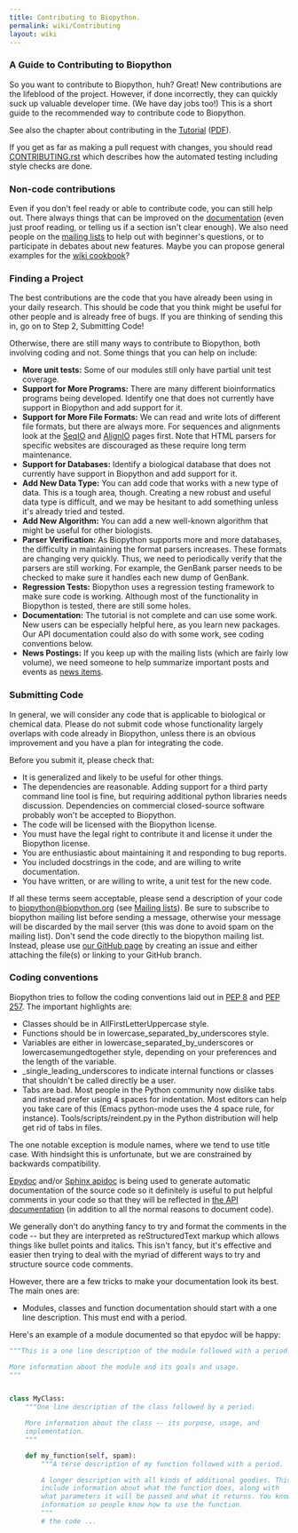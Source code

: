 ```yaml
---
title: Contributing to Biopython.
permalink: wiki/Contributing
layout: wiki
---
```


### A Guide to Contributing to Biopython

So you want to contribute to Biopython, huh? Great! New contributions
are the lifeblood of the project. However, if done incorrectly, they can
quickly suck up valuable developer time. (We have day jobs too!) This is
a short guide to the recommended way to contribute code to Biopython.

See also the chapter about contributing in the
[Tutorial](http://biopython.org/DIST/docs/tutorial/Tutorial.html)
([PDF](http://biopython.org/DIST/docs/tutorial/Tutorial.pdf)).

If you get as far as making a pull request with changes, you should
read [CONTRIBUTING.rst](https://github.com/biopython/biopython/blob/master/CONTRIBUTING.rst)
which describes how the automated testing including style checks are
done.

### Non-code contributions

Even if you don't feel ready or able to contribute code, you can still
help out. There always things that can be improved on the
[documentation](Documentation "wikilink") (even just proof reading, or
telling us if a section isn't clear enough). We also need people on the
[mailing lists](Mailing_lists "wikilink") to help out with beginner's
questions, or to participate in debates about new features. Maybe you
can propose general examples for the [wiki
cookbook](Category%3ACookbook "wikilink")?

### Finding a Project

The best contributions are the code that you have already been using in
your daily research. This should be code that you think might be useful
for other people and is already free of bugs. If you are thinking of
sending this in, go on to Step 2, Submitting Code!

Otherwise, there are still many ways to contribute to Biopython, both
involving coding and not. Some things that you can help on include:

-   **More unit tests:** Some of our modules still only have partial
    unit test coverage.
-   **Support for More Programs:** There are many different
    bioinformatics programs being developed. Identify one that does not
    currently have support in Biopython and add support for it.
-   **Support for More File Formats:** We can read and write lots of
    different file formats, but there are always more. For sequences and
    alignments look at the [SeqIO](SeqIO "wikilink") and
    [AlignIO](AlignIO "wikilink") pages first. Note that HTML parsers
    for specific websites are discouraged as these require long
    term maintenance.
-   **Support for Databases:** Identify a biological database that does
    not currently have support in Biopython and add support for it.
-   **Add New Data Type:** You can add code that works with a new type
    of data. This is a tough area, though. Creating a new robust and
    useful data type is difficult, and we may be hesitant to add
    something unless it's already tried and tested.
-   **Add New Algorithm:** You can add a new well-known algorithm that
    might be useful for other biologists.
-   **Parser Verification:** As Biopython supports more and more
    databases, the difficulty in maintaining the format
    parsers increases. These formats are changing very quickly. Thus, we
    need to periodically verify that the parsers are still working. For
    example, the GenBank parser needs to be checked to make sure it
    handles each new dump of GenBank.
-   **Regression Tests:** Biopython uses a regression testing framework
    to make sure code is working. Although most of the functionality in
    Biopython is tested, there are still some holes.
-   **Documentation:** The tutorial is not complete and can use
    some work. New users can be especially helpful here, as you learn
    new packages. Our API documentation could also do with some work,
    see coding conventions below.
-   **News Postings:** If you keep up with the mailing lists (which are
    fairly low volume), we need someone to help summarize important
    posts and events as [news items](News "wikilink").

### Submitting Code

In general, we will consider any code that is applicable to biological
or chemical data. Please do not submit code whose functionality largely
overlaps with code already in Biopython, unless there is an obvious
improvement and you have a plan for integrating the code.

Before you submit it, please check that:

-   It is generalized and likely to be useful for other things.
-   The dependencies are reasonable. Adding support for a third party
    command line tool is fine, but requiring additional python libraries
    needs discussion. Dependencies on commercial closed-source software
    probably won't be accepted to Biopython.
-   The code will be licensed with the Biopython license.
-   You must have the legal right to contribute it and license it under
    the Biopython license.
-   You are enthusiastic about maintaining it and responding to
    bug reports.
-   You included docstrings in the code, and are willing to
    write documentation.
-   You have written, or are willing to write, a unit test for the
    new code.

If all these terms seem acceptable, please send a description of your
code to [biopython@biopython.org](mailto:biopython@biopython.org) (see [Mailing
lists](Mailing_lists "wikilink")). Be sure to subscribe to biopython mailing list
before sending a message, otherwise your message will be discarded by
the mail server (this was done to avoid spam on the mailing list). Don't
send the code directly to the biopython mailing list. Instead,
please use [our GitHub page](https://github.com/biopython/biopython/) by
creating an issue and either attaching the file(s) or linking to your
GitHub branch.

### Coding conventions

Biopython tries to follow the coding conventions laid out in
[PEP 8](http://www.python.org/dev/peps/pep-0008/) and
[PEP 257](http://www.python.org/dev/peps/pep-0257/). The important
highlights are:

-   Classes should be in AllFirstLetterUppercase style.
-   Functions should be in lowercase\_separated\_by\_underscores style.
-   Variables are either in lowercase\_separated\_by\_underscores or
    lowercasemungedtogether style, depending on your preferences and the
    length of the variable.
-   \_single\_leading\_underscores to indicate internal functions or
    classes that shouldn't be called directly be a user.
-   Tabs are bad. Most people in the Python community now dislike tabs
    and instead prefer using 4 spaces for indentation. Most editors can
    help you take care of this (Emacs python-mode uses the 4 space rule,
    for instance). Tools/scripts/reindent.py in the Python distribution
    will help get rid of tabs in files.

The one notable exception is module names, where we tend to use title
case. With hindsight this is unfortunate, but we are constrained by
backwards compatibility.

[Epydoc](http://epydoc.sourceforge.net/) and/or
[Sphinx apidoc](https://www.sphinx-doc.org/en/master/man/sphinx-apidoc.html)
is being used to generate
automatic documentation of the source code so it definitely is useful to
put helpful comments in your code so that they will be reflected in [the
API documentation](http://biopython.org/DIST/docs/api) (in addition to
all the normal reasons to document code).

We generally don't do anything fancy to try and format the comments in
the code -- but they are interpreted as reStructuredText markup which
allows things like bullet points and italics. This isn't fancy, but
it's effective and easier then trying to deal with the myriad of
different ways to try and structure source code comments.

However, there are a few tricks to make your documentation look its
best. The main ones are:

-   Modules, classes and function documentation should start with a one
    line description. This must end with a period.

Here's an example of a module documented so that epydoc will be happy:

``` python
"""This is a one line description of the module followed with a period.

More information about the module and its goals and usage.
"""


class MyClass:
    """One line description of the class followed by a period.

    More information about the class -- its purpose, usage, and
    implementation.
    """

    def my_function(self, spam):
        """A terse description of my function followed with a period.

        A longer description with all kinds of additional goodies. This may
        include information about what the function does, along with
        what parameters it will be passed and what it returns. You know,
        information so people know how to use the function.
        """
        # the code ...
```
